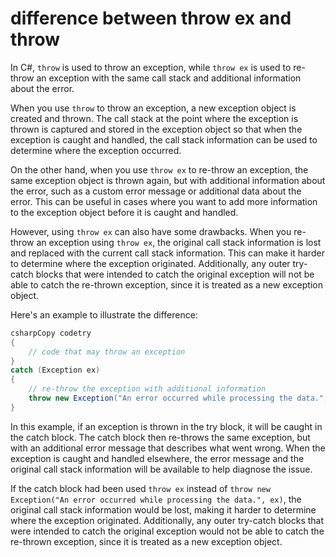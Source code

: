 # difference between throw ex and throw

In C#, `throw` is used to throw an exception, while `throw ex` is used to re-throw an exception with the same call stack and additional information about the error.

When you use `throw` to throw an exception, a new exception object is created and thrown. The call stack at the point where the exception is thrown is captured and stored in the exception object so that when the exception is caught and handled, the call stack information can be used to determine where the exception occurred.

On the other hand, when you use `throw ex` to re-throw an exception, the same exception object is thrown again, but with additional information about the error, such as a custom error message or additional data about the error. This can be useful in cases where you want to add more information to the exception object before it is caught and handled.

However, using `throw ex` can also have some drawbacks. When you re-throw an exception using `throw ex`, the original call stack information is lost and replaced with the current call stack information. This can make it harder to determine where the exception originated. Additionally, any outer try-catch blocks that were intended to catch the original exception will not be able to catch the re-thrown exception, since it is treated as a new exception object.

Here's an example to illustrate the difference:

```csharp
csharpCopy codetry
{
    // code that may throw an exception
}
catch (Exception ex)
{
    // re-throw the exception with additional information
    throw new Exception("An error occurred while processing the data.", ex);
}
```

In this example, if an exception is thrown in the try block, it will be caught in the catch block. The catch block then re-throws the same exception, but with an additional error message that describes what went wrong. When the exception is caught and handled elsewhere, the error message and the original call stack information will be available to help diagnose the issue.

If the catch block had been used `throw ex` instead of `throw new Exception("An error occurred while processing the data.", ex)`, the original call stack information would be lost, making it harder to determine where the exception originated. Additionally, any outer try-catch blocks that were intended to catch the original exception would not be able to catch the re-thrown exception, since it is treated as a new exception object.